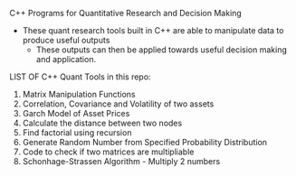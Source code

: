 
C++ Programs for Quantitative Research and Decision Making

   - These quant research tools built in C++ are able to 
        manipulate data to produce useful outputs
        - These outputs can then be applied 
              towards useful decision making and application. 

LIST OF C++ Quant Tools in this repo:

1. Matrix Manipulation Functions
2. Correlation, Covariance and Volatility of two assets
3. Garch Model of Asset Prices
4. Calculate the distance between two nodes
5. Find factorial using recursion
6. Generate Random Number from Specified Probability Distribution
7. Code to check if two matrices are multipliable
8. Schonhage-Strassen Algorithm - Multiply 2 numbers
